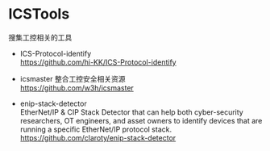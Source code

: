 # ICSTools
搜集工控相关的工具

- ICS-Protocol-identify  
https://github.com/hi-KK/ICS-Protocol-identify  


- icsmaster 整合工控安全相关资源  
https://github.com/w3h/icsmaster

- enip-stack-detector   
EtherNet/IP & CIP Stack Detector that can help both cyber-security researchers, OT engineers, and asset owners to identify devices that are running a specific EtherNet/IP protocol stack.  
https://github.com/claroty/enip-stack-detector
